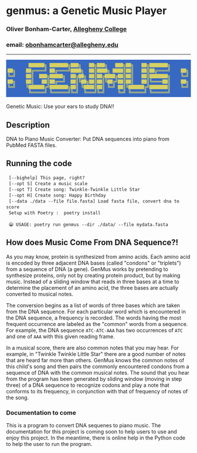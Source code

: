 # genmus: a Genetic Music Player
### Oliver Bonham-Carter, [Allegheny College](https://allegheny.edu/)
### email: obonhamcarter@allegheny.edu

---
![logo](graphics/logo.png)

Genetic Music: Use your ears to study DNA!!

## Description

DNA to Piano Music Converter: Put DNA sequences into piano from PubMed FASTA files.

## Running the code

	 [--bighelp] This page, right?
	 [--opt S] Create a music scale
	 [--opt T] Create song: Twinkle-Twinkle Little Star
	 [--opt H] Create song: Happy Birthday
	 [--data ./data --file file.fasta] Load fasta file, convert dna to score
	 Setup with Poetry :  poetry install

     😀 USAGE: poetry run genmus --dir ./data/ --file mydata.fasta 

## How does Music Come From DNA Sequence?!

As you may know, protein is synthesized from
amino acids. Each amino acid is encoded by
three adjacent DNA bases (called "condons"
or "triplets") from a sequence of DNA (a
gene). GenMus works by pretending to
synthesize proteins, only not by creating
protein product, but by making music.
Instead of a sliding window that reads in
three bases at a time to determine the
placement of an amino acid, the three bases
are actually converted to musical notes.

The conversion begins as a list of words
of three bases which are taken from the
DNA sequence. For each particular word which
is encountered in the DNA sequence, a frequency
is recorded. The words having the most frequent
occurrence are labeled as the "common" words from
a sequence. For example, the DNA sequence
`ATC-ATC-AAA` has two occurrences of `ATC`
and one of `AAA` with this given reading frame.   

In a musical score, there are also common notes
that you may hear. For example, in "Twinkle
Twinkle Little Star" there are a good number
of notes that are heard far more than others.
GenMus knows the common notes of this child's
song and then pairs the commonly encountered
condons from a sequence of DNA with the common
musical notes. The sound that you hear from the
program has been generated by sliding window
(moving in step three) of a DNA sequence to
recognize codons and play a note that conforms
to its frequency, in conjunction with that of
frequency of notes of the song.   

### Documentation to come

This is a program to convert DNA sequenes to piano music.
The documentation for this project is coming soon to help
users to use and enjoy this project. In the meantime,
there is online help in the Python code to help the
user to run the program.
